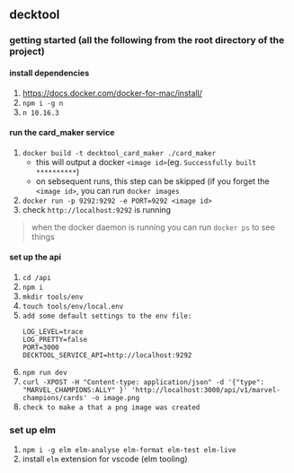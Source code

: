 ## decktool

### getting started (all the following from the root directory of the project)

#### install dependencies

1. https://docs.docker.com/docker-for-mac/install/
2. `npm i -g n`
3. `n 10.16.3`

#### run the card_maker service
1. `docker build -t decktool_card_maker ./card_maker`
    - this will output a docker `<image id>`(eg. `Successfully built **********`)
    - on sebsequent runs, this step can be skipped (if you forget the `<image id>`, you can run `docker images`
2. `docker run -p 9292:9292 -e PORT=9292 <image id>`
3. check `http://localhost:9292` is running

> when the docker daemon is running you can run `docker ps` to see things


#### set up the api

1. `cd /api`
2. `npm i`
3. `mkdir tools/env`
4. `touch tools/env/local.env`
5. `add some default settings to the env file:`
    ```
    LOG_LEVEL=trace
    LOG_PRETTY=false
    PORT=3000
    DECKTOOL_SERVICE_API=http://localhost:9292
    ```
6. `npm run dev`
7. `curl -XPOST -H "Content-type: application/json" -d '{"type": "MARVEL_CHAMPIONS:ALLY" }' 'http://localhost:3000/api/v1/marvel-champions/cards' -o image.png`
8. `check to make a that a png image was created`

### set up elm

1. `npm i -g elm elm-analyse elm-format elm-test elm-live`
2. install `elm` extension for vscode (elm tooling)
